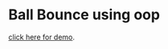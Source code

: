 #  Ball Bounce using oop
[click here for demo](https://coderushnepal.github.io/Anitakhanal/js/assignment-6/).